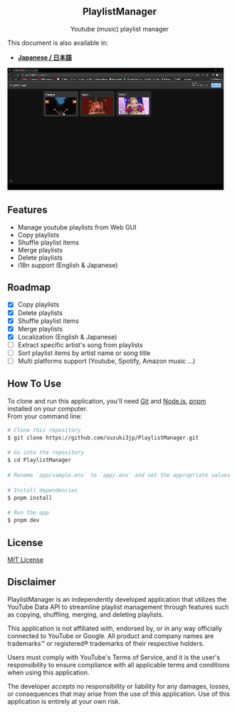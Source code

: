 <h2 align="center">PlaylistManager</h2>
<div align="center">Youtube (music) playlist manager</div>

This document is also available in:

- [**Japanese / 日本語**](README_ja.md)

![PlaylistManagerDemo](./assets/demo2.gif)

## Features
- Manage youtube playlists from Web GUI
- Copy playlists
- Shuffle playlist items
- Merge playlists
- Delete playlists
- i18n support (English & Japanese)

## Roadmap
- [x] Copy playlists
- [x] Delete playlists
- [x] Shuffle playlist items
- [x] Merge playlists
- [x] Localization (English & Japanese)
- [ ] Extract specific artist's song from playlists
- [ ] Sort playlist items by artist name or song title
- [ ] Multi platforms support (Youtube, Spotify, Amazon music ...)

## How To Use
To clone and run this application, you'll need [Git](https://git-scm.com) and [Node.js](https://nodejs.org/en/download/), [pnpm](https://pnpm.io/) installed on your computer.  
From your command line:
```bash
# Clone this repository
$ git clone https://github.com/suzuki3jp/PlaylistManager.git

# Go into the repository
$ cd PlaylistManager

# Rename `app/sample.env` to `app/.env` and set the appropriate values

# Install dependencies
$ pnpm install

# Run the app
$ pnpm dev
```
## License

[MIT License](./LICENSE)

## Disclaimer

PlaylistManager is an independently developed application that utilizes the YouTube Data API to streamline playlist management through features such as copying, shuffling, merging, and deleting playlists.

This application is not affiliated with, endorsed by, or in any way officially connected to YouTube or Google. All product and company names are trademarks™ or registered® trademarks of their respective holders.

Users must comply with YouTube's Terms of Service, and it is the user's responsibility to ensure compliance with all applicable terms and conditions when using this application.

The developer accepts no responsibility or liability for any damages, losses, or consequences that may arise from the use of this application. Use of this application is entirely at your own risk.
